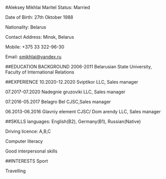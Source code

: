#Aleksey Mikhlai
Maritel Status: Married

Date of Birth: 27th Oktober 1988

Nationality: Belarus

Contact Address: Minsk, Belarus

Mobile: +375 33 322-96-30

Email: smikhlai@yandex.ru


##EDUCATION BACKGROUND
2006-2011 Belarusian State University, Faculty of International Relations

##EXPERIENCE
10.2020-12.2020 Sviptikor LLC, Sales manager

07.2017-07.2020 Nadegnie gruzoviki LLC, Sales manager

07.2016-05.2017 Belagro Bel CJSC,Sales manager

06.2013-06.2016 Glavniy element CJSC/ Dom arendy LLC, Sales manager

##SKILLS
languages: English(B2), Germany(B1), Russian(Native)

Driving licence: A,B,C

Computer literacy

Good interpersonal skills

##INTERESTS
Sport

Travelling
